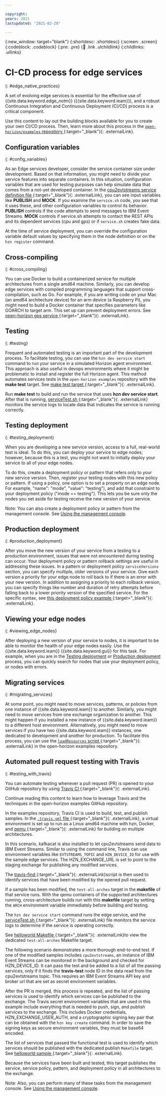 ```yaml
---

copyright:
years: 2021
lastupdated: "2021-02-20"

---
```


{:new_window: target="blank"}
{:shortdesc: .shortdesc}
{:screen: .screen}
{:codeblock: .codeblock}
{:pre: .pre}
{:child: .link .ulchildlink}
{:childlinks: .ullinks}

# CI-CD process for edge services
{: #edge_native_practices}

A set of evolving edge services is essential for the effective use of {{site.data.keyword.edge_notm}} ({{site.data.keyword.ieam}}), and a robust Continuous Integration and Continuous Deployment (CI/CD) process is a critical component. 

Use this content to lay out the building blocks available for you to create your own CI/CD process. Then, learn more about this process in the [`open-horizon/examples` repository ](https://github.com/open-horizon/examples){:target="_blank"}{: .externalLink}. 

## Configuration variables
{: #config_variables}

As an Edge services developer, consider the service container size under development. Based on that information, you might need to divide your service features into separate containers. In this situation, configuration variables that are used for testing purposes can help simulate data that comes from a not-yet developed container. In the [cpu2evtstreams service definition file ](https://github.com/open-horizon/examples/blob/master/edge/evtstreams/cpu2evtstreams/horizon/service.definition.json){:target="_blank"}{: .externalLink}, you can see input variables like **PUBLISH** and **MOCK**. If you examine the `service.sh` code, you see that it uses these, and other configuration variables to control its behavior. **PUBLISH** controls if the code attempts to send messages to IBM Event Streams. **MOCK** controls if service.sh attempts to contact the REST APIs and its dependent services (cpu and gps) or if `service.sh` creates fake data.

At the time of service deployment, you can override the configuration variable default values by specifying them in the node definition or on the `hzn register` command.

## Cross-compiling
{: #cross_compiling}

You can use Docker to build a containerized service for multiple architectures from a single amd64 machine. Similarly, you can develop edge services with compiled programming languages that support cross-compilation, such as Go. For example, if you are writing code on your Mac (an amd64 architecture device) for an arm device (a Raspberry Pi), you might need to build a Docker container that specifies parameters like GOARCH to target arm. This set up can prevent deployment errors. See [open-horizon gps service ](https://github.com/open-horizon/examples/tree/master/edge/services/gps){:target="_blank"}{: .externalLink}. 

## Testing
{: #testing}

Frequent and automated testing is an important part of the development process. To facilitate testing, you can use the `hzn dev service start` command to run your service in a simulated Horizon agent environment. This approach is also useful in devops environments where it might be problematic to install and register the full Horizon agent. This method automates services tests in the `open-horizon examples` repository with the **make test** target. See [make test target ](https://github.com/open-horizon/examples/blob/305c4f375aafb09733f244ec9a899ce136b6d311/edge/services/helloworld/Makefile#L30){:target="_blank"}{: .externalLink}.


Run **make test** to build and run the service that uses **hzn dev service start**. After that is running, [serviceTest.sh ](https://github.com/open-horizon/examples/blob/master/tools/serviceTest.sh){:target="_blank"}{: .externalLink} monitors the service logs to locate data that indicates the service is running correctly. 

## Testing deployment
{: #testing_deployment}

When you are developing a new service version, access to a full, real-world test is ideal. To do this, you can deploy your service to edge nodes; however, because this is a test, you might not want to initially deploy your service to all of your edge nodes.

To do this, create a deployment policy or pattern that refers only to your new service version. Then, register your testing nodes with this new policy or pattern. If using a policy, one option is to set a property on an edge node. For example, "name": "mode", "value": "testing"), and add that constraint to your deployment policy ("mode == testing"). This lets you be sure only the nodes you set aside for testing receive the new version of your service. 

Note: You can also create a deployment policy or pattern from the management console. See [Using the management console](../console/accessing_ui.md).

## Production deployment
{: #production_deployment}

After you move the new version of your service from a testing to a production environment, issues that were not encountered during testing can occur. Your deployment policy or pattern rollback settings are useful in addressing these issues. In a pattern or deployment policy `serviceVersions` section, you can specify multiple, older versions of your service. Give each version a priority for your edge node to roll back to if there is an error with your new version. In addition to assigning a priority to each rollback version, you can specify things like number and duration of retry attempts before falling back to a lower priority version of the specified service. For the specific syntax, see [this deployment policy example ](https://github.com/open-horizon/anax/blob/master/cli/samples/business_policy.json){:target="_blank"}{: .externalLink}.

## Viewing your edge nodes
{: #viewing_edge_nodes}

After deploying a new version of your service to nodes, it is important to be able to monitor the health of your edge nodes easily. Use the {{site.data.keyword.ieam}} {{site.data.keyword.gui}} for this task. For example, when you are in the [Testing deployment](#testing_deployment) or [Production deployment](#production_deployment) process, you can quickly search for nodes that use your deployment policy, or nodes with errors.

## Migrating services
{: #migrating_services}

At some point, you might need to move services, patterns, or policies from one instance of {{site.data.keyword.ieam}} to another. Similarly, you might need to move services from one exchange organization to another. This might happen if you installed a new instance of {{site.data.keyword.ieam}} to a different host environment. Alternatively, you might need to move services if you have two {{site.data.keyword.ieam}} instances, one dedicated to development and another for production. To facilitate this process, you can use the [`loadResources` script ](https://github.com/open-horizon/examples/blob/master/tools/loadResources){:target="_blank"}{: .externalLink} in the open-horizon examples repository. 

## Automated pull request testing with Travis
{: #testing_with_travis}

You can automate testing whenever a pull request (PR) is opened to your GitHub repository by using [Travis CI ](https://travis-ci.com){:target="_blank"}{: .externalLink}. 

Continue reading this content to learn how to leverage Travis and the techniques in the open-horizon examples GitHub repository. 

In the examples repository, Travis CI is used to build, test, and publish samples. In the [`.travis.yml` file ](https://github.com/open-horizon/examples/blob/master/.travis.yml){:target="_blank"}{: .externalLink}, a virtual environment is set up to run as a Linux amd64 machine with hzn, Docker, and [qemu ](https://github.com/multiarch/qemu-user-static){:target="_blank"}{: .externalLink} for building on multiple architectures.

In this scenario, kafkacat is also installed to let cpu2evtstreams send data to IBM Event Streams. Similar to using the command line, Travis can use environment variables like `EVTSTREAMS_TOPIC` and `HZN_DEVICE_ID` for use with the sample edge services. The HZN_EXCHANGE_URL is set to point to the staging exchange for publishing any modified services. 

The [travis-find ](https://github.com/open-horizon/examples/blob/master/tools/travis-find) {:target="_blank"}{: .externalLink}script is then used to identify services that have been modified by the opened pull request.

If a sample has been modified, the `test-all-arches` target in the **makefile** of that service runs. With the qemu containers of the supported architectures running, cross-architecture builds run with this **makefile** target by setting the `ARCH` environment variable immediately before building and testing. 

The `hzn dev service start` command runs the edge service, and the [serviceTest.sh ](https://github.com/open-horizon/examples/blob/master/tools/serviceTest.sh){:target="_blank"}{: .externalLink} file monitors the service logs to determine if the service is operating correctly.

See [helloworld Makefile ](https://github.com/open-horizon/examples/blob/afd4a5822aede44616eb5da7cd9dafd4d78f12ec/edge/services/helloworld/Makefile#L24) {:target="_blank"}{: .externalLink}to view the dedicated `test-all-arches` Makefile target.

The following scenario demonstrates a more thorough end-to-end test. If one of the modified samples includes `cpu2evtstreams`, an instance of IBM Event Streams can be monitored in the background and checked for HZN_DEVICE_ID. It can pass the test and be added to a list of all the passing services, only if it finds the **travis-test** node ID in the data read from the cpu2evtstreams topic. This requires an IBM Event Streams API key and broker url that are set as secret environment variables.

After the PR is merged, this process is repeated, and the list of passing services is used to identify which services can be published to the exchange. The Travis secret environment variables that are used in this example include everything that is needed to push, sign, and publish services to the exchange. This includes Docker credentials, HZN_EXCHANGE_USER_AUTH, and a cryptographic signing key pair that can be obtained with the `hzn key create` command. In order to save the signing keys as secure environment variables, they must be base64 encoded.

The list of services that passed the functional test is used to identify which services should be published with the dedicated publish `Makefile` target. See [helloworld sample ](https://github.com/open-horizon/examples/blob/afd4a5822aede44616eb5da7cd9dafd4d78f12ec/edge/services/helloworld/Makefile#L45){:target="_blank"}{: .externalLink}.

Because the services have been built and tested, this target publishes the service, service policy, pattern, and deployment policy in all architectures to the exchange. 

Note: Also, you can perform many of these tasks from the management console. See [Using the management console](../console/accessing_ui.md).

